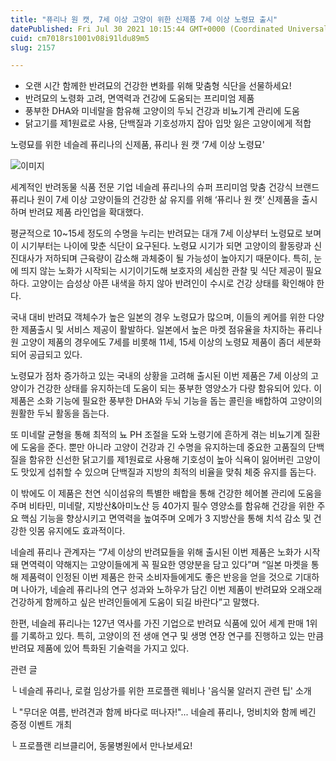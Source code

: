 ```yaml
---
title: "퓨리나 원 캣, 7세 이상 고양이 위한 신제품 7세 이상 노령묘 출시"
datePublished: Fri Jul 30 2021 10:15:44 GMT+0000 (Coordinated Universal Time)
cuid: cm7018rs1001v08i91ldu89m5
slug: 2157

---
```



- 오랜 시간 함께한 반려묘의 건강한 변화를 위해 맞춤형 식단을 선물하세요!
- 반려묘의 노령화 고려, 면역력과 건강에 도움되는 프리미엄 제품
- 풍부한 DHA와 미네랄을 함유해 고양이의 두뇌 건강과 비뇨기계 관리에 도움
- 닭고기를 제1원료로 사용, 단백질과 기호성까지 잡아 입맛 잃은 고양이에게 적합

노령묘를 위한 네슬레 퓨리나의 신제품, 퓨리나 원 캣 ‘7세 이상 노령묘'

![이미지](https://cdn.hashnode.com/res/hashnode/image/upload/v1739251173847/56aa2da1-9833-46fc-83ea-e876207ac826.jpeg)

세계적인 반려동물 식품 전문 기업 네슬레 퓨리나의 슈퍼 프리미엄 맞춤 건강식 브랜드 퓨리나 원이 7세 이상 고양이들의 건강한 삶 유지를 위해 ‘퓨리나 원 캣’ 신제품을 출시하며 반려묘 제품 라인업을 확대했다.

평균적으로 10~15세 정도의 수명을 누리는 반려묘는 대개 7세 이상부터 노령묘로 보며 이 시기부터는 나이에 맞춘 식단이 요구된다. 노령묘 시기가 되면 고양이의 활동량과 신진대사가 저하되며 근육량이 감소해 과체중이 될 가능성이 높아지기 때문이다. 특히, 눈에 띄지 않는 노화가 시작되는 시기이기도해 보호자의 세심한 관찰 및 식단 제공이 필요하다. 고양이는 습성상 아픈 내색을 하지 않아 반려인이 수시로 건강 상태를 확인해야 한다.

국내 대비 반려묘 객체수가 높은 일본의 경우 노령묘가 많으며, 이들의 케어를 위한 다양한 제품출시 및 서비스 제공이 활발하다. 일본에서 높은 마켓 점유율을 차지하는 퓨리나 원 고양이 제품의 경우에도 7세를 비롯해 11세, 15세 이상의 노령묘 제품이 좀더 세분화되어 공급되고 있다.

노령묘가 점차 증가하고 있는 국내의 상황을 고려해 출시된 이번 제품은 7세 이상의 고양이가 건강한 상태를 유지하는데 도움이 되는 풍부한 영양소가 다량 함유되어 있다. 이 제품은 소화 기능에 필요한 풍부한 DHA와 두뇌 기능을 돕는 콜린을 배합하여 고양이의 원활한 두뇌 활동을 돕는다.

또 미네랄 균형을 통해 최적의 뇨 PH 조절을 도와 노령기에 흔하게 겪는 비뇨기계 질환에 도움을 준다. 뿐만 아니라 고양이 건강과 긴 수명을 유지하는데 중요한 고품질의 단백질을 함유한 신선한 닭고기를 제1원료로 사용해 기호성이 높아 식욕이 잃어버린 고양이도 맛있게 섭취할 수 있으며 단백질과 지방의 최적의 비율을 맞춰 체중 유지를 돕는다.

이 밖에도 이 제품은 천연 식이섬유의 특별한 배합을 통해 건강한 헤어볼 관리에 도움을 주며 비타민, 미네랄, 지방산&아미노산 등 40가지 필수 영양소를 함유해 건강을 위한 주요 핵심 기능을 향상시키고 면역력을 높여주며 오메가 3 지방산을 통해 치석 감소 및 건강한 잇몸 유지에도 효과적이다.

네슬레 퓨리나 관계자는 “7세 이상의 반려묘들을 위해 출시된 이번 제품은 노화가 시작돼 면역력이 약해지는 고양이들에게 꼭 필요한 영양분을 담고 있다”며 “일본 마켓을 통해 제품력이 인정된 이번 제품은 한국 소비자들에게도 좋은 반응을 얻을 것으로 기대하며 나아가, 네슬레 퓨리나의 연구 성과와 노하우가 담긴 이번 제품이 반려묘와 오래오래 건강하게 함께하고 싶은 반려인들에게 도움이 되길 바란다”고 말했다.

한편, 네슬레 퓨리나는 127년 역사를 가진 기업으로 반려묘 식품에 있어 세계 판매 1위를 기록하고 있다. 특히, 고양이의 전 생애 연구 및 생명 연장 연구를 진행하고 있는 만큼 반려묘 제품에 있어 특화된 기술력을 가지고 있다.

관련 글

└ 네슬레 퓨리나, 로컬 임상가를 위한 프로플랜 웨비나 '음식물 알러지 관련 팁' 소개

└ "무더운 여름, 반려견과 함께 바다로 떠나자!"... 네슬레 퓨리나, 멍비치와 함께 베긴 증정 이벤트 개최

└ 프로플랜 리브클리어, 동물병원에서 만나보세요!